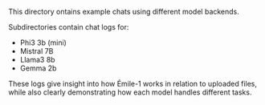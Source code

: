 This directory ontains example chats using different model backends.

Subdirectories contain chat logs for:

- Phi3 3b (mini)
- Mistral 7B
- Llama3 8b
- Gemma 2b

These logs give insight into how Émile-1 works in relation to uploaded files, while also clearly demonstrating how each model handles different tasks.
